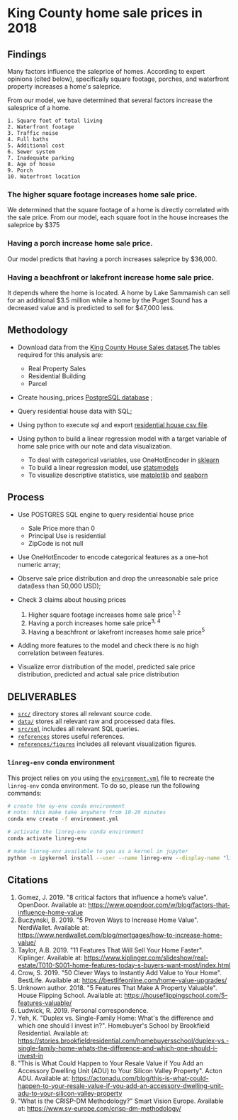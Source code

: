 # King County home sale prices in 2018



## Findings

Many factors influence the saleprice of homes. According to expert opinions (cited below), specifically square footage, porches, and waterfront property increases a home's saleprice. 

From our model, we have determined that several factors increase the salesprice of a home.

    1. Square foot of total living
    2. Waterfront footage
    3. Traffic noise
    4. Full baths
    5. Additional cost
    6. Sewer system
    7. Inadequate parking 
    8. Age of house
    9. Porch
    10. Waterfront location


### The higher square footage increases home sale price.
We determined that the square footage of a home is directly correlated with the sale price. From our model, each square foot in the house increases the saleprice by $375

### Having a porch increase home sale price.
Our model predicts that having a porch increases saleprice by $36,000.

### Having a beachfront or lakefront increase home sale price.
It depends where the home is located. A home by Lake Sammamish can sell for an additional $3.5 million while a home by the Puget Sound has a decreased value and is predicted to sell for $47,000 less.



## Methodology

* Download data from the [King County House Sales dataset](https://info.kingcounty.gov/assessor/DataDownload/default.aspx).The tables required for this analysis are:
    + Real Property Sales
    + Residential Building
    + Parcel
* Create housing_prices [PostgreSQL database](https://www.postgresql.org/) ;
* Query residential house data with SQL;
* Using python to execute sql and export [residential house csv file](/data/processed/residential_prices.csv).

* Using python to build a linear regression model with a target variable of home sale price with our note and data visualization. 
    + To deal with categorical variables, use OneHotEncoder in [sklearn](https://scikit-learn.org/stable/)
    + To build a linear regression model, use [statsmodels](https://pypi.org/project/statsmodels/)
    + To visualize descriptive statistics, use [matplotlib](https://matplotlib.org/) and [seaborn](https://seaborn.pydata.org/) 

## Process
* Use POSTGRES SQL engine to query residential house price
    + Sale Price more than 0
    + Principal Use is residential
    + ZipCode is not null
 
* Use OneHotEncoder to encode categorical features as a one-hot numeric array;
* Observe sale price distribution and drop the unreasonable sale price data(less than 50,000 USD);
* Check 3 claims about housing prices 

    1. Higher square footage increases home sale price<sup>1, 2</sup>
    2. Having a porch increases home sale price<sup>3, 4</sup>
    3. Having a beachfront or lakefront increases home sale price<sup>5</sup>

* Adding more features to the model and check there is no high correlation between features.
    
* Visualize error distribution of the model, predicted sale price distribution, predicted and actual sale price distribution


## DELIVERABLES
* [`src/`](/src) directory stores all relevant source code.
* [`data/`](data) stores all relevant raw and processed data files.
* [`src/sql`](/src/sql) includes all relevant SQL queries.
* [`references`](/references) stores useful references.
* [`references/figures`](/references/figures) includes all relevant visualization figures.



### `linreg-env` conda environment

This project relies on you using the [`environment.yml`](environment.yml) file to recreate the `linreg-env` conda environment. To do so, please run the following commands:

```bash
# create the oy-env conda environment
# note: this make take anywhere from 10-20 minutes
conda env create -f environment.yml

# activate the linreg-env conda environment
conda activate linreg-env

# make linreg-env available to you as a kernel in jupyter
python -m ipykernel install --user --name linreg-env --display-name "linreg-env"
```

## Citations

1. Gomez, J. 2019. "8 critical factors that influence a home’s value". OpenDoor. Available at: https://www.opendoor.com/w/blog/factors-that-influence-home-value
2. Buczynski, B. 2019. "5 Proven Ways to Increase Home Value". NerdWallet. Available at: https://www.nerdwallet.com/blog/mortgages/how-to-increase-home-value/
3. Taylor, A.B. 2019. "11 Features That Will Sell Your Home Faster". Kiplinger. Available at: https://www.kiplinger.com/slideshow/real-estate/T010-S001-home-features-today-s-buyers-want-most/index.html
4. Crow, S. 2019. "50 Clever Ways to Instantly Add Value to Your Home". BestLife. Available at: https://bestlifeonline.com/home-value-upgrades/
5. Unknown author. 2018. "5 Features That Make A Property Valuable". House Flipping School. Available at: https://houseflippingschool.com/5-features-valuable/
6. Ludwick, R. 2019. Personal correspondence.
7. Yeh, K. "Duplex vs. Single-Family Home: What's the difference and which one should I invest in?". Homebuyer's School by Brookfield Residential. Available at: https://stories.brookfieldresidential.com/homebuyersschool/duplex-vs.-single-family-home-whats-the-difference-and-which-one-should-i-invest-in
8. "This is What Could Happen to Your Resale Value if You Add an Accessory Dwelling Unit (ADU) to Your Silicon Valley Property". Acton ADU. Available at: https://actonadu.com/blog/this-is-what-could-happen-to-your-resale-value-if-you-add-an-accessory-dwelling-unit-adu-to-your-silicon-valley-property
9. "What is the CRISP-DM Methodology?" Smart Vision Europe. Available at: https://www.sv-europe.com/crisp-dm-methodology/